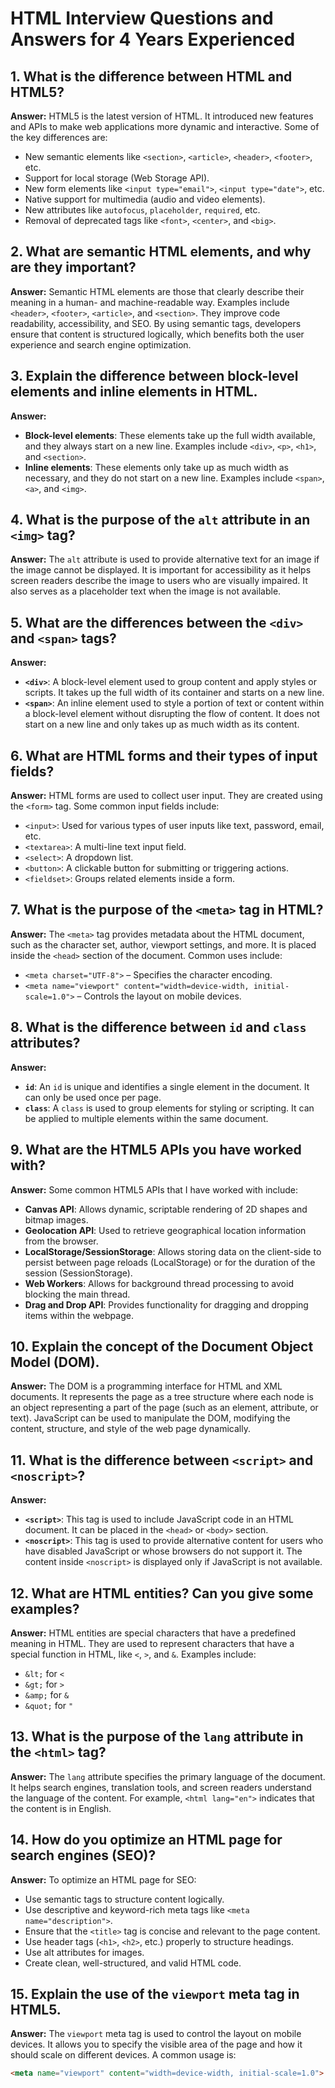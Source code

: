 # HTML Interview Questions and Answers for 4 Years Experienced

## 1. What is the difference between HTML and HTML5?

**Answer:**
HTML5 is the latest version of HTML. It introduced new features and APIs to make web applications more dynamic and interactive. Some of the key differences are:
- New semantic elements like `<section>`, `<article>`, `<header>`, `<footer>`, etc.
- Support for local storage (Web Storage API).
- New form elements like `<input type="email">`, `<input type="date">`, etc.
- Native support for multimedia (audio and video elements).
- New attributes like `autofocus`, `placeholder`, `required`, etc.
- Removal of deprecated tags like `<font>`, `<center>`, and `<big>`.

## 2. What are semantic HTML elements, and why are they important?

**Answer:**
Semantic HTML elements are those that clearly describe their meaning in a human- and machine-readable way. Examples include `<header>`, `<footer>`, `<article>`, and `<section>`. They improve code readability, accessibility, and SEO. By using semantic tags, developers ensure that content is structured logically, which benefits both the user experience and search engine optimization.

## 3. Explain the difference between block-level elements and inline elements in HTML.

**Answer:**
- **Block-level elements**: These elements take up the full width available, and they always start on a new line. Examples include `<div>`, `<p>`, `<h1>`, and `<section>`.
- **Inline elements**: These elements only take up as much width as necessary, and they do not start on a new line. Examples include `<span>`, `<a>`, and `<img>`.

## 4. What is the purpose of the `alt` attribute in an `<img>` tag?

**Answer:**
The `alt` attribute is used to provide alternative text for an image if the image cannot be displayed. It is important for accessibility as it helps screen readers describe the image to users who are visually impaired. It also serves as a placeholder text when the image is not available.

## 5. What are the differences between the `<div>` and `<span>` tags?

**Answer:**
- **`<div>`**: A block-level element used to group content and apply styles or scripts. It takes up the full width of its container and starts on a new line.
- **`<span>`**: An inline element used to style a portion of text or content within a block-level element without disrupting the flow of content. It does not start on a new line and only takes up as much width as its content.

## 6. What are HTML forms and their types of input fields?

**Answer:**
HTML forms are used to collect user input. They are created using the `<form>` tag. Some common input fields include:
- `<input>`: Used for various types of user inputs like text, password, email, etc.
- `<textarea>`: A multi-line text input field.
- `<select>`: A dropdown list.
- `<button>`: A clickable button for submitting or triggering actions.
- `<fieldset>`: Groups related elements inside a form.

## 7. What is the purpose of the `<meta>` tag in HTML?

**Answer:**
The `<meta>` tag provides metadata about the HTML document, such as the character set, author, viewport settings, and more. It is placed inside the `<head>` section of the document. Common uses include:
- `<meta charset="UTF-8">` – Specifies the character encoding.
- `<meta name="viewport" content="width=device-width, initial-scale=1.0">` – Controls the layout on mobile devices.

## 8. What is the difference between `id` and `class` attributes?

**Answer:**
- **`id`**: An `id` is unique and identifies a single element in the document. It can only be used once per page.
- **`class`**: A `class` is used to group elements for styling or scripting. It can be applied to multiple elements within the same document.

## 9. What are the HTML5 APIs you have worked with?

**Answer:**
Some common HTML5 APIs that I have worked with include:
- **Canvas API**: Allows dynamic, scriptable rendering of 2D shapes and bitmap images.
- **Geolocation API**: Used to retrieve geographical location information from the browser.
- **LocalStorage/SessionStorage**: Allows storing data on the client-side to persist between page reloads (LocalStorage) or for the duration of the session (SessionStorage).
- **Web Workers**: Allows for background thread processing to avoid blocking the main thread.
- **Drag and Drop API**: Provides functionality for dragging and dropping items within the webpage.

## 10. Explain the concept of the Document Object Model (DOM).

**Answer:**
The DOM is a programming interface for HTML and XML documents. It represents the page as a tree structure where each node is an object representing a part of the page (such as an element, attribute, or text). JavaScript can be used to manipulate the DOM, modifying the content, structure, and style of the web page dynamically.

## 11. What is the difference between `<script>` and `<noscript>`?

**Answer:**
- **`<script>`**: This tag is used to include JavaScript code in an HTML document. It can be placed in the `<head>` or `<body>` section.
- **`<noscript>`**: This tag is used to provide alternative content for users who have disabled JavaScript or whose browsers do not support it. The content inside `<noscript>` is displayed only if JavaScript is not available.

## 12. What are HTML entities? Can you give some examples?

**Answer:**
HTML entities are special characters that have a predefined meaning in HTML. They are used to represent characters that have a special function in HTML, like `<`, `>`, and `&`. Examples include:
- `&lt;` for `<`
- `&gt;` for `>`
- `&amp;` for `&`
- `&quot;` for `"`

## 13. What is the purpose of the `lang` attribute in the `<html>` tag?

**Answer:**
The `lang` attribute specifies the primary language of the document. It helps search engines, translation tools, and screen readers understand the language of the content. For example, `<html lang="en">` indicates that the content is in English.

## 14. How do you optimize an HTML page for search engines (SEO)?

**Answer:**
To optimize an HTML page for SEO:
- Use semantic tags to structure content logically.
- Use descriptive and keyword-rich meta tags like `<meta name="description">`.
- Ensure that the `<title>` tag is concise and relevant to the page content.
- Use header tags (`<h1>`, `<h2>`, etc.) properly to structure headings.
- Use alt attributes for images.
- Create clean, well-structured, and valid HTML code.

## 15. Explain the use of the `viewport` meta tag in HTML5.

**Answer:**
The `viewport` meta tag is used to control the layout on mobile devices. It allows you to specify the visible area of the page and how it should scale on different devices. A common usage is:
```html
<meta name="viewport" content="width=device-width, initial-scale=1.0">
